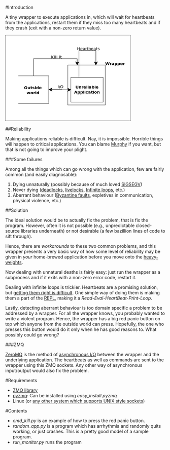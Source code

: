 #Introduction

A tiny wrapper to execute applications in, which will wait for heartbeats from
the applications, restart them if they miss too many heartbeats and if they
crash (exit with a non-zero return value).

![Generic wrapper](Wrapper.png "Ideal wrapper.")

##Reliability

Making applications reliable is difficult. Nay, it is impossible. Horrible
things will happen to critical applications. You can blame
[Murphy](http://en.wikipedia.org/wiki/Murphy%27s_law) if you want, but that is
not going to improve your plight.

###Some failures

Among all the things which can go wrong with the application, few are fairly common (and easily diagnosable):

1. Dying unnaturally (possibly because of much loved [SIGSEGV](http://en.wikipedia.org/wiki/SIGSEGV))
2. Never dying ([deadlocks](http://en.wikipedia.org/wiki/Deadlock), [livelocks](http://en.wikipedia.org/wiki/Deadlock#Livelock),
[Infinite loops](http://en.wikipedia.org/wiki/Infinite_loop), etc.)
3. Aberrant behaviour ([Byzantine
faults](http://en.wikipedia.org/wiki/Byzantine_fault_tolerance#Byzantine_failures),
expletives in communication, physical violence, etc.)

##Solution

The ideal solution would be to actually fix the problem, that is fix the
program. However, often it is not possible (e.g., unpredictable closed-source
libraries underneath) or not desirable (a few bazillion lines of code to sift
through). 

Hence, there are _workarounds_ to these two common problems, and this wrapper
presents a very basic way of how some level of reliability may be given in
*your* home-brewed application before you move onto the
[heavy-weights](http://zookeeper.apache.org/).

Now dealing with unnatural deaths is fairly easy: just run the wrapper as a
subprocess and if it exits with a non-zero error code, restart it.

Dealing with infinite loops is trickier. Heartbeats are a promising solution,
but 
[getting them right is difficult](http://zguide.zeromq.org/page:all#Heartbeating). One simple way of
doing them is making them a part of the
[REPL](http://en.wikipedia.org/wiki/Read%E2%80%93eval%E2%80%93print_loop),
making it a _Read-Eval-HeartBeat-Print-Loop_.

Lastly, detecting aberrant behaviour is too domain specific a problem to be
addressed by a wrapper. For all the wrapper knows, you probably wanted to write
a violent program. Hence, the wrapper has a big red panic button on top which
anyone from the outside world can press. Hopefully, the one who presses this button
would do it only when he has good reasons to. What possibly could go wrong?

###ZMQ

[ZeroMQ](http://www.zeromq.org/) is the method of [asynchronous
I/O](http://en.wikipedia.org/wiki/Asynchronous_I/O) between the wrapper and the
underlying application. The heartbeats as well as commands are sent to the
wrapper using this ZMQ sockets. Any other way of asynchronous input/output
would also fix the problem.

#Requirements

+ [ZMQ library](http://www.zeromq.org/intro:get-the-software)
+ [pyzmq](https://github.com/zeromq/pyzmq): Can be installed using _easy_install pyzmq_
+ Linux (or [any other system which supports UNIX style sockets](http://api.zeromq.org/2-1:zmq-ipc))

#Contents

+ *cmd_kill.py* is an example of how to press the red panic button.
+ *random_app.py* is a program which has arrhythmia and randomly quits working, or just crashes. This is a pretty good model of a sample program.
+ *run_monitor.py* runs the program


